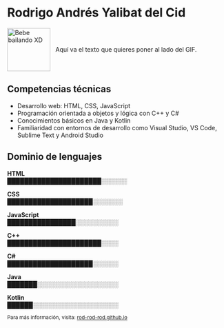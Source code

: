 # Rodrigo Andrés Yalibat del Cid

<div style="display: flex; align-items: center; gap: 12px;">
  <img src="https://media.tenor.com/wLTK-fVE75UAAAAM/dancingbaby.gif" alt="Bebe bailando XD" width="100" />
  <p style="margin: 0;">
    Aquí va el texto que quieres poner al lado del GIF.
  </p>
</div>


## Competencias técnicas

- Desarrollo web: HTML, CSS, JavaScript  
- Programación orientada a objetos y lógica con C++ y C#  
- Conocimientos básicos en Java y Kotlin  
- Familiaridad con entornos de desarrollo como Visual Studio, VS Code, Sublime Text y Android Studio

## Dominio de lenguajes

**HTML**  
██████████████████████░░░░░░

**CSS**  
████████████████████░░░░░░░

**JavaScript**  
████████████████░░░░░░░░░░

**C++**  
██████████████████████░░░░

**C#**  
████████████████████░░░░░░

**Java**  
███████░░░░░░░░░░░░░░░░░░░

**Kotlin**  
██████░░░░░░░░░░░░░░░░░░░░

<sub>Para más información, visita: <a href="https://rod-rod-rod.github.io/Rod-Rod-Rod" target="_blank">rod-rod-rod.github.io</a></sub>
